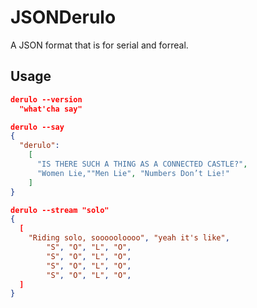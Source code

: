 # JSONDerulo

A JSON format that is for serial and forreal.


## Usage

```JSON
derulo --version
  "what'cha say"

derulo --say
{
  "derulo":
    [ 
      "IS THERE SUCH A THING AS A CONNECTED CASTLE?",
      "Women Lie,""Men Lie", "Numbers Don’t Lie!"
    ]
}

derulo --stream "solo"
{
  [
    "Riding solo, soooooloooo", "yeah it's like",
        "S", "O", "L", "O",
        "S", "O", "L", "O",
        "S", "O", "L", "O",
        "S", "O", "L", "O",
  ]
}

```
